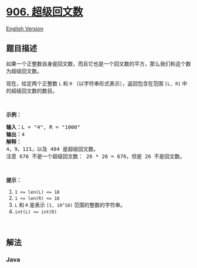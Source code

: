 # [906. 超级回文数](https://leetcode.cn/problems/super-palindromes)

[English Version](/solution/0900-0999/0906.Super%20Palindromes/README_EN.md)

## 题目描述

<p>如果一个正整数自身是回文数，而且它也是一个回文数的平方，那么我们称这个数为超级回文数。</p>

<p>现在，给定两个正整数&nbsp;<code>L</code> 和&nbsp;<code>R</code> （以字符串形式表示），返回包含在范围 <code>[L, R]</code> 中的超级回文数的数目。</p>

<p>&nbsp;</p>

<p><strong>示例：</strong></p>

<pre><strong>输入：</strong>L = &quot;4&quot;, R = &quot;1000&quot;
<strong>输出：</strong>4
<strong>解释：
</strong>4，9，121，以及 484 是超级回文数。
注意 676 不是一个超级回文数： 26 * 26 = 676，但是 26 不是回文数。</pre>

<p>&nbsp;</p>

<p><strong>提示：</strong></p>

<ol>
	<li><code>1 &lt;= len(L) &lt;= 18</code></li>
	<li><code>1 &lt;= len(R) &lt;= 18</code></li>
	<li><code>L</code> 和&nbsp;<code>R</code>&nbsp;是表示&nbsp;<code>[1, 10^18)</code>&nbsp;范围的整数的字符串。</li>
	<li><code>int(L) &lt;= int(R)</code></li>
</ol>

<p>&nbsp;</p>

## 解法

### **Java**

```java

```
